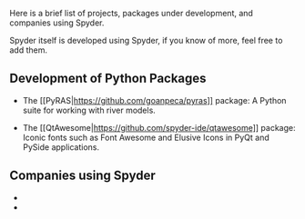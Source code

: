 Here is a brief list of projects, packages under development, and companies using Spyder.

Spyder itself is developed using Spyder, if you know of more, feel free to add them.

## Development of Python Packages

* The [[PyRAS|https://github.com/goanpeca/pyras]] package: A Python suite for working with river models.

* The [[QtAwesome|https://github.com/spyder-ide/qtawesome]] package: Iconic fonts such as Font Awesome and Elusive Icons in PyQt and PySide applications.

## Companies using Spyder

*
*

